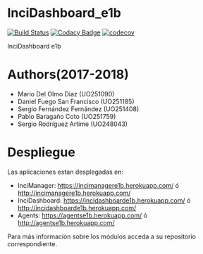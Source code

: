 # InciDashboard_e1b
[![Build Status](https://travis-ci.org/Arquisoft/InciDashboard_e1b.svg?branch=master)](https://travis-ci.org/Arquisoft/InciDashboard_e1b)
[![Codacy Badge](https://api.codacy.com/project/badge/Grade/6308efdd6cbf43fcb00b4f1f8b3e83f3)](https://app.codacy.com/app/mariodod/InciDashboard_e1b/dashboard)
[![codecov](https://codecov.io/gh/Arquisoft/InciDashboard_e1b/branch/master/graph/badge.svg)](https://codecov.io/gh/Arquisoft/InciDashboard_e1b)

InciDashboard e1b


# Authors(2017-2018)
- Mario Del Olmo Diaz (UO251090)
- Daniel Fuego San Francisco (UO251185)
- Sergio Fernández Fernández (UO251408)
- Pablo Baragaño Coto (UO251759)
- Sergio Rodríguez Artime (UO248043)

# Despliegue
Las aplicaciones estan desplegadas en:
  - InciManager: https://incimanagere1b.herokuapp.com/ ó http://incimanagere1b.herokuapp.com/
  - InciDashboard: https://incidashboarde1b.herokuapp.com/ ó http://incidashboarde1b.herokuapp.com/
  - Agents: https://agentse1b.herokuapp.com/ ó http://agentse1b.herokuapp.com/


Para más informacíon sobre los módulos acceda a su repositorio correspondiente.
